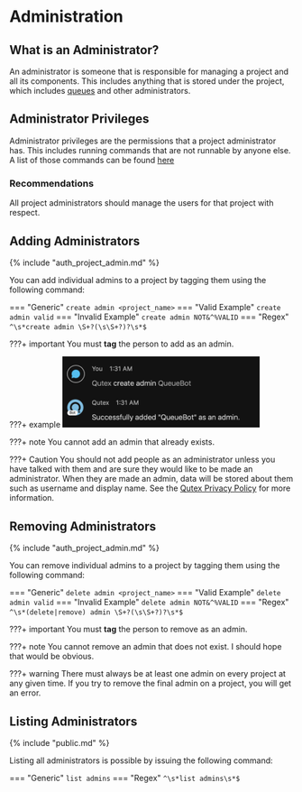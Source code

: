 # Administration

## What is an Administrator?

An administrator is someone that is responsible for managing a project and all its components. This includes anything that is stored under the project, which includes [queues](../queues) and other administrators.

## Administrator Privileges

Administrator privileges are the permissions that a project administrator has. This includes running commands that are not runnable by anyone else. A list of those commands can be found [here](../command_list)

### Recommendations

All project administrators should manage the users for that project with respect.

## Adding Administrators

{% include "auth_project_admin.md" %}

You can add individual admins to a project by tagging them using the following command:

=== "Generic"
    ```
    create admin <project_name>
    ```
=== "Valid Example"
    ```
    create admin valid
    ```
=== "Invalid Example"
    ```
    create admin NOT&^%VALID
    ```
=== "Regex"
    ```
    ^\s*create admin \S+?(\s\S+?)?\s*$
    ```

???+ important
    You must **tag** the person to add as an admin.

???+ example
    <img src="../images/createAdmin.png" width=350/>

???+ note
    You cannot add an admin that already exists.

???+ Caution
    You should not add people as an administrator unless you have talked with them and are sure they would like to be made an administrator. When they are made an admin, data will be stored about them such as username and display name. See the [Qutex Privacy Policy](https://github.com/mrkcmo/qutex/wiki/Privacy-Policy) for more information.

## Removing Administrators

{% include "auth_project_admin.md" %}

You can remove individual admins to a project by tagging them using the following command:

=== "Generic"
    ```
    delete admin <project_name>
    ```
=== "Valid Example"
    ```
    delete admin valid
    ```
=== "Invalid Example"
    ```
    delete admin NOT&^%VALID
    ```
=== "Regex"
    ```
    ^\s*(delete|remove) admin \S+?(\s\S+?)?\s*$
    ```

???+ important
    You must **tag** the person to remove as an admin.

???+ note
    You cannot remove an admin that does not exist. I should hope that would be obvious.

???+ warning
    There must always be at least one admin on every project at any given time. If you try to remove the final admin on a project, you will get an error.

## Listing Administrators

{% include "public.md" %}

Listing all administrators is possible by issuing the following command:

=== "Generic"
    ```
    list admins
    ```
=== "Regex"
    ```
    ^\s*list admins\s*$
    ```
